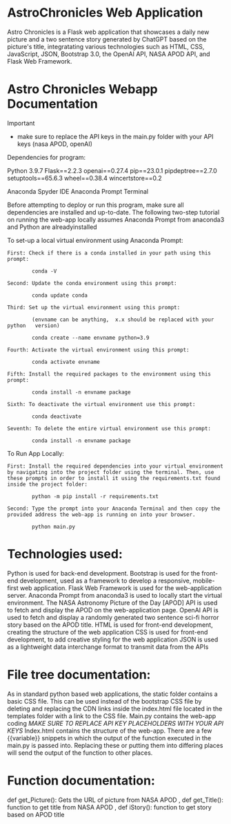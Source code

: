# AstroChronicles Web Application

Astro Chronicles is a Flask web application that showcases a daily new picture 
and a two sentence story generated by ChatGPT based on the picture's title, 
integratating various technologies such as HTML, CSS, JavaScript, 
JSON, Bootstrap 3.0, the OpenAI API, NASA APOD API, and Flask Web Framework. 

# Astro Chronicles Webapp Documentation

Important
* make sure to replace the API keys in the main.py folder with your API keys (nasa APOD, openAI)

Dependencies for program:

Python 3.9.7
Flask==2.2.3
openai==0.27.4
pip==23.0.1
pipdeptree==2.7.0
setuptools==65.6.3
wheel==0.38.4
wincertstore==0.2
 
Anaconda Spyder IDE
Anaconda Prompt Terminal

Before attempting to deploy or run this program, make sure all dependencies are installed and up-to-date.  The following two-step tutorial on running the web-app locally assumes Anaconda Prompt from anaconda3 and Python are alreadyinstalled 

To set-up a local virtual environment using Anaconda Prompt:

	First: Check if there is a conda installed in your path using this prompt:

			conda -V
		
	Second: Update the conda environment using this prompt:

			conda update conda

	Third: Set up the virtual environment using this prompt: 

			(envname can be anything,  x.x should be replaced with your python   version)

			conda create --name envname python=3.9

	Fourth: Activate the virtual environment using this prompt:

			conda activate envname
	
	Fifth: Install the required packages to the environment using this prompt:

			conda install -n envname package

	Sixth: To deactivate the virtual environment use this prompt:

			conda deactivate

	Seventh: To delete the entire virtual environment use this prompt:

			conda install -n envname package

To Run App Locally:

	First: Install the required dependencies into your virtual environment by navigating into the project folder using the terminal. Then, use these prompts in order to install it using the requirements.txt found inside the project folder:

			python -m pip install -r requirements.txt

	Second: Type the prompt into your Anaconda Terminal and then copy the provided address the web-app is running on into your browser.

			python main.py

# Technologies used:

Python is used for back-end development.
Bootstrap is used for the front-end development, used as a framework to develop a responsive, mobile-first web application.
Flask Web Framework is used for the web-application server.
Anaconda Prompt from anaconda3 is used to locally start the virtual environment.
The NASA Astronomy Picture of the Day [APOD] API is used to fetch and display the APOD on the web-application page.
OpenAI API is used to fetch and display a randomly generated two sentence sci-fi horror story based on the APOD title. 
HTML is used for front-end development, creating the structure of the web application
CSS is used for front-end development, to add creative styling for the web application
JSON is used as a lightweight data interchange format to transmit data from the APIs

# File tree documentation:
 
As in standard python based web applications, the static folder contains a basic CSS file. This can be used instead of the bootstrap CSS file by deleting and replacing the CDN links inside the index.html file located in the templates folder with a link to the CSS file.
Main.py contains the web-app coding *MAKE SURE TO REPLACE API KEY PLACEHOLDERS WITH YOUR API KEYS*
Index.html contains the structure of the web-app. There are a few {{variable}} snippets in which the output of the function executed in the main.py is passed into. Replacing these or putting them into differing places will send the output of the function to other places.


# Function documentation:

def get_Picture(): Gets the URL of picture from NASA APOD
, def get_Title(): function to get title from NASA APOD
, def iStory(): function to get story based on APOD title
